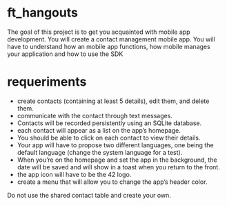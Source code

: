 # ft_hangouts
The goal of this project is to get you acquainted with mobile app development. You will create a contact management mobile app. You will have to understand how an mobile app functions, how mobile manages your application and how to use the SDK


# requeriments

*  create contacts (containing at least 5 details), edit them, and delete them.<br/> 
*  communicate with the contact through text messages.<br/>
*  Contacts will be recorded persistently using an SQLite database.<br/>
*  each contact will appear as a list on the app’s homepage.<br/>
*  You should be able to click on each contact to view their details.<br/>
*  Your app will have to propose two different languages, one being the default language (change the system language for a test).<br/>
*  When you’re on the homepage and set the app in the background, the date will be saved and will show in a toast when you return to the front.<br/>
*  the app icon will have to be the 42 logo.<br/>
*  create a menu that will allow you to change the app’s header color.<br/>


Do not use the shared contact table and create your own.
